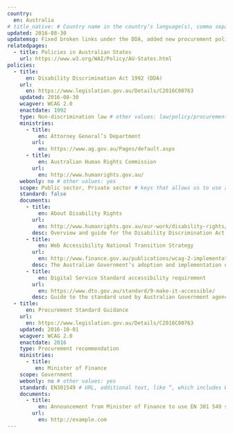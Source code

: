 ```yaml
---
country:
  en: Australia
# title_native: # Country name in the country’s language(s), comma separated. For Switzerland: Schweiz, Suisse, Svizzera, Svizra
updated: 2016-08-30
updatemsg: Fixed broken links under the DDA, added new procurement policy announced by the Minister of Finance.
relatedpages:
  - title: Policies in Australian States
    url: https://www.w3.org/WAI/Policy/AU-States.html
policies:
  - title:
      en: Disability Discrimination Act 1992 (DDA)
    url:
      en: https://www.legislation.gov.au/Details/C2016C00763
    updated: 2016-08-30
    wcagver: WCAG 2.0
    enactdate: 1992
    type: Non-discrimination law # other values: law/policy/procurement
    ministries:
      - title:
          en: Attorney General’s Department
        url:
          en: https://www.ag.gov.au/Pages/default.aspx
      - title:
          en: Australian Human Rights Commission
        url:
          en: http://www.humanrights.gov.au/
    webonly: no # other values: yes
    scope: Public sector, Private sector # keys that allows us to use any combination
    standard: false
    documents:
      - title:
          en: About Disability Rights
        url:
          en: http://www.humanrights.gov.au/our-work/disability-rights/about-disability-rights
        desc: Overview and guide for the Disability Discrimination Act
      - title:
          en: Web Accessibility National Transition Strategy
        url:
          en: http://www.finance.gov.au/publications/wcag-2-implementation/
        desc: The Australian Government’s adoption and implementation of Web content Accessibility Guidelines version 2.0 (WCAG 2.0) Level AA
      - title:
          en: Digital Service Standard accessibility requirement
        url:
          en: https://www.dto.gov.au/standard/9-make-it-accessible/
        desc: Guide to the standard used by Australian Government agencies for digital services.
  - title:  
      en: Procurement Standard Guidance
    url:
      en: https://www.legislation.gov.au/Details/C2016C00763
    updated: 2016-10-01
    wcagver: WCAG 2.0
    enactdate: 2016
    type: Procurement recommendation
    ministries:
      - title:
         en: Minister of Finance
    scope: Government
    webonly: no # other values: yes
    standard: EN301549 # URL, additional text, like “, which includes WCAG 2.0 verbatim without modifications for Web content, and WCAG 2.0 as interpreted by WCAG2ICT for non-Web documentation and software.” is taken programatically from the standards.yaml document in _data to avoid different text for the same content.
    documents:
      - title:
          en: Announcement from Minister of Finance to use EN 301 549 standard as ICT procurement standard
        url:
          en: http://example.com
---
```

